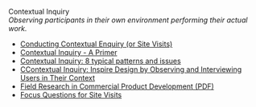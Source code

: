 Contextual Inquiry  
_Observing participants in their own environment performing their actual work._

*   [Conducting Contextual Enquiry (or Site Visits)](http://uxmastery.com/conducting-contextual-enquiry-or-site-visits/)
*   [Contextual Inquiry - A Primer](http://www.sitepoint.com/contextual-enquiry-primer/)
*   [Contextual Inquiry: 8 typical patterns and issues](https://uxdesign.cc/contextual-inquiry-8-typical-patterns-and-issues-b525905ce137)
*   [CContextual Inquiry: Inspire Design by Observing and Interviewing Users in Their Context](https://www.nngroup.com/articles/contextual-inquiry/)
*   [Field Research in Commercial Product Development (PDF)](http://teced.com/wp-content/uploads/2011/06/upa2003_lk_tk_ovhs-commercial-product-development1.pdf)
*   [Focus Questions for Site Visits](http://www.uie.com/brainsparks/2007/02/22/focus-questions-for-site-visits/)  
